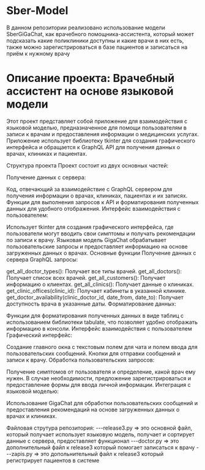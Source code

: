 # Sber-Model
В данном репозитории реализовано использование модели SberGiGaChat, как врачебного помощника-ассистента, который может подсказать какие поликлиники доступны и какие врачи в них есть, также можно зарегистрироваться в базе пациентов и записаться на приём к нужному врачу 
# Описание проекта: Врачебный ассистент на основе языковой модели
Этот проект представляет собой приложение для взаимодействия с языковой моделью, предназначенное для помощи пользователям в записи к врачам и предоставления информации о медицинских услугах. Приложение использует библиотеку tkinter для создания графического интерфейса и обращается к GraphQL API для получения данных о врачах, клиниках и пациентах.

Структура проекта
Проект состоит из двух основных частей:

Получение данных с сервера:

Код, отвечающий за взаимодействие с GraphQL сервером для получения информации о врачах, клиниках, пациентах и их записях.
Функции для выполнения запросов к API и форматирования полученных данных для удобного отображения.
Интерфейс взаимодействия с пользователем:

Использует tkinter для создания графического интерфейса, где пользователи могут вводить свои симптомы и получать рекомендации по записи к врачу.
Языковая модель GigaChat обрабатывает пользовательские запросы и предоставляет информацию на основе загруженных данных о врачах.
Основные функции
Получение данных с сервера
GraphQL запросы:

get_all_doctor_types(): Получает все типы врачей.
get_all_doctors(): Получает список всех врачей.
get_all_customers(): Получает информацию о клиентах.
get_all_clinics(): Получает данные о клиниках.
get_clinic_offices(clinic_id): Получает кабинеты в указанной клинике.
get_doctor_availability(clinic_doctor_id, date_from, date_to): Получает доступность врача в указанные даты.
Форматирование данных:

Функции для форматирования полученных данных в виде таблиц с использованием библиотеки tabulate, что позволяет удобно отображать информацию в консоли.
Интерфейс взаимодействия с пользователем
Графический интерфейс:

Создание главного окна с текстовым полем для чата и полем ввода для пользовательских сообщений.
Кнопки для отправки сообщений и записи к врачу.
Обработка пользовательских запросов:

Получение симптомов от пользователя и определение, какой врач ему нужен.
В случае необходимости, предложение зарегистрироваться и предоставление формы для ввода личной информации.
Интеграция с языковой моделью:

Использование GigaChat для обработки пользовательских сообщений и предоставления рекомендаций на основе загруженных данных о врачах и клиниках.

Файловая струтура репозитория:
---release3.py => это основной файл, который получает использует языковую модель, получает и сортирует данные с сервера, предоставляет функционал
---doctor.py => это дополнительный файл к release3 который помогает записаться к врачу
---zapis.py => это допольнительный файл к release3 который регистрирует пациентов в системе

